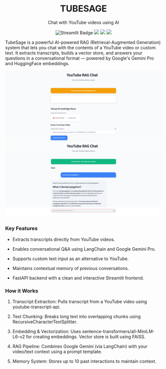 <div align="center">

# TUBESAGE
Chat with YouTube videos using AI
</div>

<div align="center">
  <img src="https://img.shields.io/badge/Built%20With-Streamlit-yellow?style=for-the-badge" alt="Streamlit Badge"/>
  <img src="https://img.shields.io/badge/Model-Gemini%20-blue?style=for-the-badge"/>
  <img src="https://img.shields.io/badge/Built%20With-FastAPI-green?style=for-the-badge"/>
  <img src="https://img.shields.io/badge/Made%20By-Himanshu%20Singh-red?style=for-the-badge"/>
</div>

TubeSage is a powerful AI-powered RAG (Retrieval-Augmented Generation) system that lets you chat with the contents of a YouTube video or custom text. It extracts transcripts, builds a vector store, and answers your questions in a conversational format — powered by Google's Gemini Pro and HuggingFace embeddings.


![LoginPage](images/loginPage.png)
![ChatPage](images/chatPage.png)


### Key Features
- Extracts transcripts directly from YouTube videos.

- Enables conversational Q&A using LangChain and Google Gemini Pro.

- Supports custom text input as an alternative to YouTube.

- Maintains contextual memory of previous conversations.

- FastAPI backend with a clean and interactive Streamlit frontend.

### How it Works
1. Transcript Extraction:
 Pulls transcript from a YouTube video using youtube-transcript-api.

2. Text Chunking: 
 Breaks long text into overlapping chunks using RecursiveCharacterTextSplitter.

3. Embedding & Vectorization:
 Uses sentence-transformers/all-MiniLM-L6-v2 for creating embeddings. Vector store is built using FAISS.

4. RAG Pipeline:
 Combines Google Gemini (via LangChain) with your video/text context using a prompt template.

5. Memory System:
 Stores up to 10 past interactions to maintain context.
